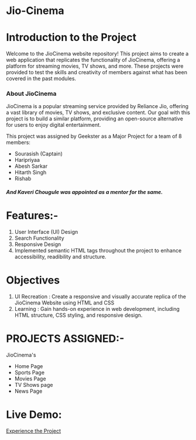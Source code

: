# Jio-Cinema
<h1>Introduction to the Project</h1>
<p>Welcome to the JioCinema website repository! This project aims to create a web application that replicates the functionality of JioCinema, offering a platform for streaming movies, TV shows, and more. These projects were provided to test the skills and creativity of members against what has been covered in the past modules.</p>

<h3>About JioCinema</h3>

<p>JioCinema is a popular streaming service provided by Reliance Jio, offering a vast library of movies, TV shows, and exclusive content. Our goal with this project is to build a similar platform, providing an open-source alternative for users to enjoy digital entertainment.</p>

<p>This project was assigned by Geekster as a Major Project for a team of 8 members:</p>

<ul>
  <li>Sourasish (Captain)</li>
  <li>Haripriyaa</li>
  <li>Abesh Sarkar</li>
  <li>Hitarth Singh</li>
  <li>Rishab</li>
</ul>

<h5>And Kaveri Chougule was appointed as a mentor for the same.</h5>

<h1>Features:-</h1>
<ol>
  <li>User Interface (UI) Design</li>
  <li>Search Functionality</li>
  <li>Responsive Design</li>
  <li>Implemented semantic HTML tags throughout the project to enhance accessibility, readibility and structure.</li>
</ol>

<h1>Objectives</h1>
<ol>
  <li>UI Recreation : Create a responsive and visually accurate replica of the JioCinema Website using HTML and CSS</li>
  <li>Learning : Gain hands-on experience in web development, including HTML structure, CSS styling, and responsive design.</li>
</ol>

<h1>PROJECTS ASSIGNED:-</h1>

JioCinema's
<ul>
  <li>Home Page</li>
  <li>Sports Page</li>
  <li>Movies Page</li>
  <li>TV Shows page</li>
  <li>News Page</li>
</ul>

<h1>Live Demo: </h1>
<a href="https://therk420.github.io/jio-cinema/">Experience the Project</a>
